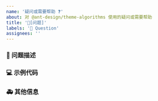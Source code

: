 ```yaml
---
name: '疑问或需要帮助 ❓'
about: 对 @ant-design/theme-algorithms 使用的疑问或需要帮助
title: '🧐[问题]'
labels: '🧐 Question'
assignees: ''
---
```


### 🧐 问题描述

<!--
详细地描述问题，让大家都能理解
-->

### 💻 示例代码

<!--
如果有必要，展示代码，线上示例，或仓库
-->

### 🚑 其他信息

<!--
如截图等其他信息可以贴在这里
-->
